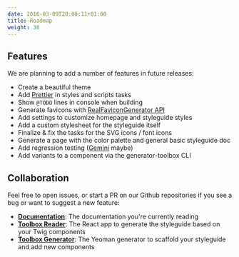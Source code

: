 ```yaml
---
date: 2016-03-09T20:08:11+01:00
title: Roadmap
weight: 30
---
```


## Features

We are planning to add a number of features in future releases:

- Create a beautiful theme
- Add [Prettier](https://prettier.github.io/prettier) in styles and scripts tasks
- Show `@TODO` lines in console when building
- Generate favicons with [RealFaviconGenerator API](https://realfavicongenerator.net/api)
- Add settings to customize homepage and styleguide styles
- Add a custom stylesheet for the styleguide itself
- Finalize & fix the tasks for the SVG icons / font icons
- Generate a page with the color palette and general basic styleguide doc
- Add regression testing ([Gemini](https://gemini-testing.github.io/) maybe)
- Add variants to a component via the generator-toolbox CLI

## Collaboration

Feel free to open issues, or start a PR on our Github repositories if you see a bug or want to suggest a new feature:

- **[Documentation](https://github.com/frontend/toolbox)**: The documentation you're currently reading
- **[Toolbox Reader](https://github.com/frontend/toolbox-reader)**: The React app to generate the styleguide based on your Twig components
- **[Toolbox Generator](https://github.com/frontend/generator-toolbox)**: The Yeoman generator to scaffold your styleguide and add new components
